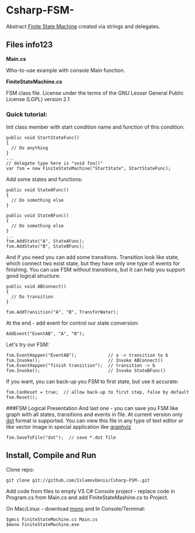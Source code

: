 Csharp-FSM-
===========

Abstract [Finite State Machine](http://en.wikipedia.org/wiki/Finite-state_machine) created via strings and delegates.

Files info123
----------
<b>Main.cs</b>

Who-to-use example with console Main function. 

<b>FiniteStateMachine.cs</b>

FSM class file.
License under the terms of the GNU Lesser General Public License (LGPL) version 2.1

### Quick tutorial:
Init class member with start condition name and function of this condition:

    public void StartStateFunc() 
    {
      // Do anything
    }
    ...
    // delegate type here is "void foo()"
    var fsm = new FiniteStateMachine("StartState", StartStateFunc);


Add some states and functions:

    public void StateAFunc() 
    {
      // Do something else
    }

    public void StateBFunc() 
    {
      // Do something else
    }
    ...
    fsm.AddState("A", StateAFunc);
    fsm.AddState("B", StateBFunc);
    

And if you need you can add some transitions. Transition look like state, which connect two exist state, 
but they have only one type of events for finishing. You can use FSM without transitions, but it can help you
support good logical structure:

    public void ABConnect() 
    {
      // Do transition
    }
      
    fsm.AddTransition("A", "B", TransferWater);
    

At the end  - add event for control our state conversion:

    AddEvent("EventAB", "A", "B");
    
    
Let's try our FSM:

    fsm.EventHappen("EventAB");            // a -> transition to b
    fsm.Invoke();                          // Invoke ABConnect()
    fsm.EventHappen("finish transition");  // transition -> b
    fsm.Invoke();                          // Invoke StateBFunc()
    
If you want, you can back-up you FSM to first state, but use it accurate:

    fsm.CanReset = true;  // allow back-up to first step, false by default
    fsm.Reset();
    
###FSM Logical Presentation
And last one - you can save you FSM like graph with all states, transitions and events in file. At current version only 
[dot](http://en.wikipedia.org/wiki/DOT_language) format is supported. You can view this file in any type of text editor
or like vector image in special application like [graphviz](http://graphviz.org/)

    fsm.SaveToFile("dot");  // save *.dot file

Install, Compile and Run
-------------------
Clone repo:

    git clone git://github.com/IslamovDenis/Csharp-FSM-.git

Add code from files to empty VS C# Console project - replace code in
Program.cs from Main.cs and add FiniteStateMashine.cs to Project.

On Mac/Linux - download [mono](http://www.mono-project.com/Main_Page) and
In Console/Terminal:

    $gmcs FiniteStateMachine.cs Main.cs
    $mono FiniteStateMachine.exe
